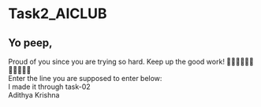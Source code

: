 # Task2_AICLUB
## Yo peep,
Proud of you since you are trying so hard. Keep up the good work!
🐥🐥🐥🐥🐥🐥🐥🐥🐥🐥🐥 \
Enter the line you are supposed to enter below:<br/>
I made it through task-02<br/>
Adithya Krishna
